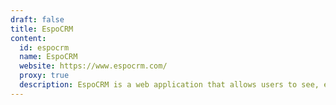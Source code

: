 ```yaml
---
draft: false
title: EspoCRM
content:
  id: espocrm
  name: EspoCRM
  website: https://www.espocrm.com/
  proxy: true
  description: EspoCRM is a web application that allows users to see, enter and evaluate all your company relationships regardless of the type.
---
```

